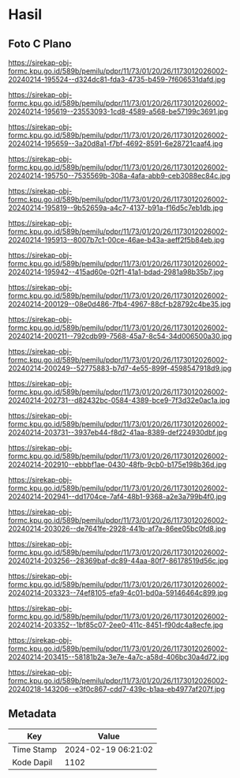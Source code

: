 # Hasil

## Foto C Plano

https://sirekap-obj-formc.kpu.go.id/589b/pemilu/pdpr/11/73/01/20/26/1173012026002-20240214-195524--d324dc81-fda3-4735-b459-7f606531dafd.jpg

https://sirekap-obj-formc.kpu.go.id/589b/pemilu/pdpr/11/73/01/20/26/1173012026002-20240214-195619--23553093-1cd8-4589-a568-be57199c3691.jpg

https://sirekap-obj-formc.kpu.go.id/589b/pemilu/pdpr/11/73/01/20/26/1173012026002-20240214-195659--3a20d8a1-f7bf-4692-8591-6e28721caaf4.jpg

https://sirekap-obj-formc.kpu.go.id/589b/pemilu/pdpr/11/73/01/20/26/1173012026002-20240214-195750--7535569b-308a-4afa-abb9-ceb3088ec84c.jpg

https://sirekap-obj-formc.kpu.go.id/589b/pemilu/pdpr/11/73/01/20/26/1173012026002-20240214-195819--9b52659a-a4c7-4137-b91a-f16d5c7eb1db.jpg

https://sirekap-obj-formc.kpu.go.id/589b/pemilu/pdpr/11/73/01/20/26/1173012026002-20240214-195913--8007b7c1-00ce-46ae-b43a-aeff2f5b84eb.jpg

https://sirekap-obj-formc.kpu.go.id/589b/pemilu/pdpr/11/73/01/20/26/1173012026002-20240214-195942--415ad60e-02f1-41a1-bdad-2981a98b35b7.jpg

https://sirekap-obj-formc.kpu.go.id/589b/pemilu/pdpr/11/73/01/20/26/1173012026002-20240214-200129--08e0d486-7fb4-4967-88cf-b28792c4be35.jpg

https://sirekap-obj-formc.kpu.go.id/589b/pemilu/pdpr/11/73/01/20/26/1173012026002-20240214-200211--792cdb99-7568-45a7-8c54-34d006500a30.jpg

https://sirekap-obj-formc.kpu.go.id/589b/pemilu/pdpr/11/73/01/20/26/1173012026002-20240214-200249--52775883-b7d7-4e55-899f-4598547918d9.jpg

https://sirekap-obj-formc.kpu.go.id/589b/pemilu/pdpr/11/73/01/20/26/1173012026002-20240214-202731--d82432bc-0584-4389-bce9-7f3d32e0ac1a.jpg

https://sirekap-obj-formc.kpu.go.id/589b/pemilu/pdpr/11/73/01/20/26/1173012026002-20240214-203731--3937eb44-f8d2-41aa-8389-def224930dbf.jpg

https://sirekap-obj-formc.kpu.go.id/589b/pemilu/pdpr/11/73/01/20/26/1173012026002-20240214-202910--ebbbf1ae-0430-48fb-9cb0-b175e198b36d.jpg

https://sirekap-obj-formc.kpu.go.id/589b/pemilu/pdpr/11/73/01/20/26/1173012026002-20240214-202941--dd1704ce-7af4-48b1-9368-a2e3a799b4f0.jpg

https://sirekap-obj-formc.kpu.go.id/589b/pemilu/pdpr/11/73/01/20/26/1173012026002-20240214-203026--de7641fe-2928-441b-af7a-86ee05bc0fd8.jpg

https://sirekap-obj-formc.kpu.go.id/589b/pemilu/pdpr/11/73/01/20/26/1173012026002-20240214-203256--28369baf-dc89-44aa-80f7-86178519d56c.jpg

https://sirekap-obj-formc.kpu.go.id/589b/pemilu/pdpr/11/73/01/20/26/1173012026002-20240214-203323--74ef8105-efa9-4c01-bd0a-59146464c899.jpg

https://sirekap-obj-formc.kpu.go.id/589b/pemilu/pdpr/11/73/01/20/26/1173012026002-20240214-203352--1bf85c07-2ee0-411c-8451-f90dc4a8ecfe.jpg

https://sirekap-obj-formc.kpu.go.id/589b/pemilu/pdpr/11/73/01/20/26/1173012026002-20240214-203415--58181b2a-3e7e-4a7c-a58d-406bc30a4d72.jpg

https://sirekap-obj-formc.kpu.go.id/589b/pemilu/pdpr/11/73/01/20/26/1173012026002-20240218-143206--e3f0c867-cdd7-439c-b1aa-eb4977af207f.jpg


## Metadata

| Key        | Value               |
| ---------- | ------------------- |
| Time Stamp | 2024-02-19 06:21:02 |
| Kode Dapil | 1102                |



